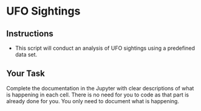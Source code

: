 # UFO Sightings

## Instructions

* This script will conduct an analysis of UFO sightings using a predefined data set.

## Your Task

Complete the documentation in the Jupyter with clear descriptions of what is happening in each cell. There is no need for you to code as that part is already done for you. You only need to document what is happening.